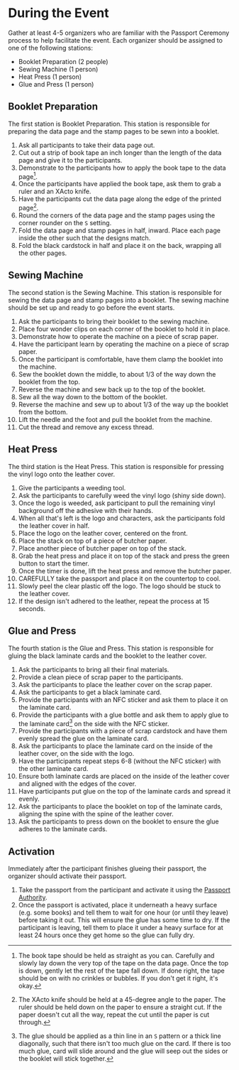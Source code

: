 # During the Event

Gather at least 4-5 organizers who are familiar with the Passport Ceremony process to help facilitate the event. Each
organizer should be assigned to one of the following stations:

- Booklet Preparation (2 people)
- Sewing Machine (1 person)
- Heat Press (1 person)
- Glue and Press (1 person)

## Booklet Preparation

The first station is Booklet Preparation. This station is responsible for preparing the data page and the stamp pages
to be sewn into a booklet.

1. Ask all participants to take their data page out.
2. Cut out a strip of book tape an inch longer than the length of the data page and give it to the participants.
3. Demonstrate to the participants how to apply the book tape to the data page[^1].
4. Once the participants have applied the book tape, ask them to grab a ruler and an XActo knife.
5. Have the participants cut the data page along the edge of the printed page[^2].
6. Round the corners of the data page and the stamp pages using the corner rounder on the `S` setting.
7. Fold the data page and stamp pages in half, inward. Place each page inside the other such that the designs match.
8. Fold the black cardstock in half and place it on the back, wrapping all the other pages.

## Sewing Machine

The second station is the Sewing Machine. This station is responsible for sewing the data page and stamp pages into a
booklet. The sewing machine should be set up and ready to go before the event starts.

1. Ask the participants to bring their booklet to the sewing machine.
2. Place four wonder clips on each corner of the booklet to hold it in place.
3. Demonstrate how to operate the machine on a piece of scrap paper.
4. Have the participant learn by operating the machine on a piece of scrap paper.
5. Once the participant is comfortable, have them clamp the booklet into the machine.
6. Sew the booklet down the middle, to about 1/3 of the way down the booklet from the top.
7. Reverse the machine and sew back up to the top of the booklet.
8. Sew all the way down to the bottom of the booklet.
9. Reverse the machine and sew up to about 1/3 of the way up the booklet from the bottom.
10. Lift the needle and the foot and pull the booklet from the machine.
11. Cut the thread and remove any excess thread.

## Heat Press

The third station is the Heat Press. This station is responsible for pressing the vinyl logo onto the leather cover.

1. Give the participants a weeding tool.
2. Ask the participants to carefully weed the vinyl logo (shiny side down).
3. Once the logo is weeded, ask participant to pull the remaining vinyl background off the adhesive with their hands.
4. When all that's left is the logo and characters, ask the participants fold the leather cover in half.
5. Place the logo on the leather cover, centered on the front.
6. Place the stack on top of a piece of butcher paper.
7. Place another piece of butcher paper on top of the stack.
8. Grab the heat press and place it on top of the stack and press the green button to start the timer.
9. Once the timer is done, lift the heat press and remove the butcher paper.
10. CAREFULLY take the passport and place it on the countertop to cool.
11. Slowly peel the clear plastic off the logo. The logo should be stuck to the leather cover.
12. If the design isn't adhered to the leather, repeat the process at 15 seconds.

## Glue and Press

The fourth station is the Glue and Press. This station is responsible for gluing the black laminate cards and the booklet
to the leather cover.

1. Ask the participants to bring all their final materials.
2. Provide a clean piece of scrap paper to the participants.
3. Ask the participants to place the leather cover on the scrap paper.
4. Ask the participants to get a black laminate card.
5. Provide the participants with an NFC sticker and ask them to place it on the laminate card.
6. Provide the participants with a glue bottle and ask them to apply glue to the laminate card[^3] on the side with the NFC sticker.
7. Provide the participants with a piece of scrap cardstock and have them evenly spread the glue on the laminate card.
8. Ask the participants to place the laminate card on the inside of the leather cover, on the side with the logo.
9. Have the participants repeat steps 6-8 (without the NFC sticker) with the other laminate card.
10. Ensure both laminate cards are placed on the inside of the leather cover and aligned with the edges of the cover.
11. Have participants put glue on the top of the laminate cards and spread it evenly.
12. Ask the participants to place the booklet on top of the laminate cards, aligning the spine with the spine of the leather cover.
13. Ask the participants to press down on the booklet to ensure the glue adheres to the laminate cards.

## Activation

Immediately after the participant finishes glueing their passport, the organizer should activate their passport.

1. Take the passport from the participant and activate it using the [Passport Authority](/engineering/passports/authority/README.md).
2. Once the passport is activated, place it underneath a heavy surface (e.g. some books) and tell them to wait for one hour (or until they leave)
  before taking it out. This will ensure the glue has some time to dry. If the participant is leaving, tell them to place it
  under a heavy surface for at least 24 hours once they get home so the glue can fully dry.

[^1]: The book tape should be held as straight as you can. Carefully and slowly lay down the very top of the tape on the
      data page. Once the top is down, gently let the rest of the tape fall down. If done right, the tape should be on
      with no crinkles or bubbles. If you don't get it right, it's okay.
[^2]: The XActo knife should be held at a 45-degree angle to the paper. The ruler should be held down on the paper to
      ensure a straight cut. If the paper doesn't cut all the way, repeat the cut until the paper is cut through.
[^3]: The glue should be applied as a thin line in an `S` pattern or a thick line diagonally, such that there isn't too
      much glue on the card. If there is too much glue, card will slide around and the glue will seep out the sides or
      the booklet will stick together.
